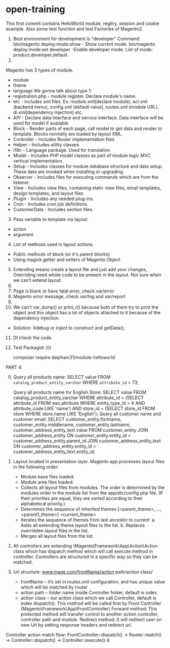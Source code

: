 # open-training
This first commit contains HelloWorld module, regitry, session and cookie example. Also some test function and test Factories of Magento2.

1. Best environment for development is "developer"
Command:
bin/magento deploy:mode:show - Show current mode.
bin/magento deploy:mode:set developer -Enable developer mode. 
List of mode: product,developer,default.
2. 
Magento has 3 types of module.
- module
- theme
- language
We gonna talk about type 1:
- registration.php - module register. Declare module's name.
- etc - includes xml files. Ex: module.xml(declare module), acl.xml (backend menu), config.xml (defautl value), routes.xml (module URL), di.xml(dependency injection) etc.
- API - Declare data interface and service interface. Data interface will be used for model if available
- Block - Render parts of each page, call model to get data and render to template. Blocks normally are loaded by layout XML.
- Controller - Includes Router implementation files
- Helper - Includes utility classes
- i18n - Language package. Used for translation.
- Model - Includes PHP model classes as part of module logic MVC vertical implementation.
- Setup - Includes classes for module database structure and data setup. These data are invoked when installing or upgrading.
- Observer - Includes files for executing commands which are from the listener.
- View - Includes view files, containing static view files, email templates, design templates, and layout files.
- Plugin - Includes any needed plug-ins.
- Cron - Includes cron job definitions.
- CustomerData - Includes section files.
3. Pass variable to template via layout:
- action
- argument
4. List of methods used in layout actions.
- Public methods of block (or it's parent blocks)
- Using magick getter and setters of Magento Object
5. Extending means create a layout file and just add your changes, Overriding need whole code to be present in the layout.
Not sure when we can't extend layout.
6. 
7. Page is blank or have fatal error, check var/error
8. Magento error message, check var/log and var/report
9. 
10. We can't var_dump() or print_r() because both of them try to print the object and this object has a lot of objects attached to it because of the dependency injection.
- Solution: Xdebug or inject to construct and getData();
11. DI check the code.

12. Test Packagist :))) 

    composer require daipham31/module-helloworld


PART 4:

0. Query all products name:
SELECT value FROM   `catalog_product_entity_varchar` WHERE  `attribute_id` = 73;

    Query all products name for English Store:
SELECT value FROM   catalog_product_entity_varchar WHERE  attribute_id = (SELECT attribute_id FROM   eav_attribute WHERE  entity_type_id = 4 AND attribute_code LIKE 'name') AND  store_id = (SELECT store_id FROM   store WHERE  store.name LIKE 'English');
    Query all customer name and customer email:
SELECT
customer_entity.fisrtname,
customer_entity.middlename,
customer_entity.lastname,
customer_address_entity_text.value
FROM customer_entity
JOIN customer_address_entity ON customer_entity.entity_id = 
customer_address_entity.parent_id
JOIN customer_address_entity_text ON customer_address_entity.entity_id = 
customer_address_entity_text.entity_id;

1. Layout located in presentation layer.
Magento app processes layout files in the following order:
    - Module base files loaded.
    - Module area files loaded.
    - Collects all layout files from modules. The order is determined by the modules order in the module list from the app/etc/config.php file. (If their        priorities are equal, they are sorted according to their alphabetical priority.)
    - Determines the sequence of inherited themes [<parent_theme>, ..., <parent1_theme>] <current_theme>
    - Iterates the sequence of themes from last ancestor to current:
        a. Adds all extending theme layout files to the list.
        b. Replaces overridden layout files in the list.
    - Merges all layout files from the list.

2. All controllers are extending \Magento\Framework\App\Action\Action class which has dispatch method which will call execute method in controller. Controllers are structured in a specific way so they can be matched.

3. Url structure:
    www.mage.com/frontName/action path/action class/

    - frontName – it’s set in routes.xml configuration, and has unique value which will be matched by router
    - action path – folder name inside Controller folder, default is index
    - action class – our action class which we call Controller, default is index
dispatch(): This method will be called first by Front Controller (Magento\Framework\App\FrontController)
Forward method: This protected method will transfer control to another action controller, controller path and module. 
Redirect method: It will redirect user on new Url by setting response headers and redirect url.


Controller action match flow:
FrontController::dispatch() → Router::match() → Controller::dispatch() -> Controller::execute()
4. 


